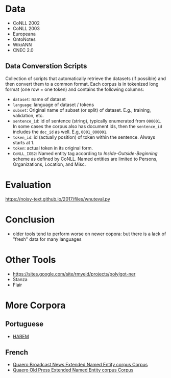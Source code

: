 # Data

- CoNLL 2002
- CoNLL 2003
- Europeana
- OntoNotes
- WikiANN
- CNEC 2.0

## Data Converstion Scripts

Collection of scripts that automatically retrieve the datasets (if possible) and then convert them to a common format. Each corpus is in tokenized long format (one row = one token) and contains the following columns:

- `dataset`: name of dataset
- `language`: language of dataset / tokens
- `subset`: Original name of subset (or split) of dataset. E.g., training, validation, etc.
- `sentence_id`: id of sentence (string), typically enumerated from `000001`. In some cases the corpus also has document ids, then the `sentence_id` includes the `doc_id` as well. E.g, `0001_000001`.
- `token_id`: id (actually position) of token within the sentence. Always starts at 1.
- `token`: actual token in its original form.
- `CoNLL_IOB2`: Named entity tag according to *Inside-Outside-Beginning* scheme as defined by CoNLL. Named entities are limited to Persons, Organizations, Location, and Misc. 

# Evaluation

https://noisy-text.github.io/2017/files/wnuteval.py


# Conclusion

- older tools tend to perform worse on newer copora: but there is a lack of "fresh" data for many languages

# Other Tools

- https://sites.google.com/site/rmyeid/projects/polylgot-ner
- Stanza
- Flair

# More Corpora

## Portuguese

- [HAREM](https://www.linguateca.pt/HAREM/)

## French

- [Quaero Broadcast News Extended Named Entity corpus Corpus](http://catalog.elra.info/en-us/repository/browse/ELRA-S0349/)
- [Quaero Old Press Extended Named Entity corpus Corpus](http://catalog.elra.info/en-us/repository/browse/ELRA-W0073/)
